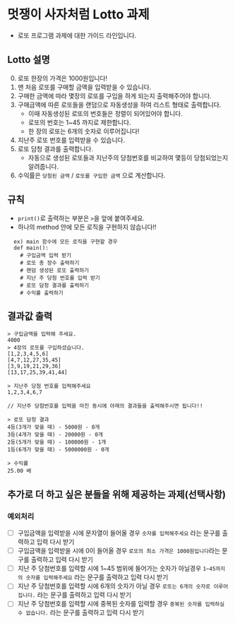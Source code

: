 # 멋쟁이 사자처럼 Lotto 과제
- 로또 프로그램 과제에 대한 가이드 라인입니다.

## Lotto 설명
0. 로또 한장의 가격은 1000원입니다!
1. 맨 처음 로또를 구매할 금액을 입력받을 수 있습니다.
2. 구매한 금액에 따라 몇장의 로또를 구입을 하게 되는지 출력해주어야 합니다.
3. 구매금액에 따른 로또들을 랜덤으로 자동생성을 하여 리스트 형태로 출력합니다.
    - 이때 자동생성된 로또의 번호들은 정렬이 되어있어야 합니다.
    - 로또의 번호는 1~45 까지로 제한합니다.
    - 한 장의 로또는 6개의 숫자로 이루어집니다!
4. 지난주 로또 번호를 입력받을 수 있습니다.
5. 로또 담청 결과를 출력합니다.
    - 자동으로 생성된 로또들과 지난주의 당첨번호를 비교하여 몇등이 당첨되었는지 알려줍니다.
6. 수익률은 `당첨된 금액` / `로또를 구입한 금액` 으로 계산합니다.

## 규칙
- `print()`로 출력하는 부분은 `>`을 앞에 붙여주세요.
- 하나의 method 안에 모든 로직을 구현하지 않습니다!!
```
  ex) main 함수에 모든 로직을 구현할 경우 
  def main():
    # 구입금액 입력 받기
    # 로또 총 장수 출력하기
    # 랜덤 생성된 로또 출력하기
    # 지난 주 당첨 번호를 입력 받기 
    # 로또 담청 결과를 출력하기
    # 수익률 출력하기
 ```

## 결과값 출력
```
> 구입금액을 입력해 주세요.
4000
> 4장의 로또를 구입하셨습니다.
[1,2,3,4,5,6]
[4,7,12,27,35,45]
[3,9,19,21,29,36]
[13,17,25,39,41,44]

> 지난주 당첨 번호를 입력해주세요
1,2,3,4,6,7

// 지난주 당첨번호를 입력을 마친 동시에 아래의 결과들을 출력해주시면 됩니다!!
 
> 로또 담청 결과
4등(3개가 맞을 때) - 5000원 - 0개
3등(4개가 맞을 때) - 20000원 - 0개
2등(5개가 맞을 때) - 100000원 - 1개
1등(6개가 맞을 때) - 5000000원 - 0개

> 수익률
25.00 배
```

## 추가로 더 하고 싶은 분들을 위해 제공하는 과제(선택사항)
### 예외처리
- [ ] 구입금액을 입력받을 시에 문자열이 들어올 경우 `숫자를 입력해주세요` 라는 문구를 출력하고 입력 다시 받기
- [ ] 구입금액을 입력받을 시에 0이 들어올 경우 `로또의 최소 가격은 1000원입니다`라는 문구를 출력하고 입력 다시 받기
- [ ] 지난 주 당첨번호를 입력할 시에 1~45 범위에 들어가는 숫자가 아닐경우 `1~45까지의 숫자를 입력해주세요` 라는 문구를 출력하고 입력 다시 받기
- [ ] 지난 주 당첨번호를 입력할 시에 6개의 숫자가 아닐 경우 `로또는 6개의 숫자로 이루어집니다.` 라는 문구를 출력하고 입력 다시 받기
- [ ] 지난 주 당첨번호를 입력할 시에 중복된 숫자를 입력할 경우 `중복된 숫자를 입력하실 수 없습니다.` 라는 문구를 출력하고 입력 다시 받기 
